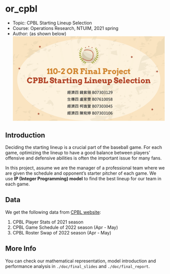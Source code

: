 # or_cpbl
- Topic: CPBL Starting Lineup Selection
- Course: Operations Research, NTUIM, 2021 spring
- Author: (as shown below)
![image](https://github.com/chiawen0104/or_cpbl/blob/main/doc/title.png)

## Introduction
Deciding the starting lineup is a crucial part of the baseball game. For each game, optimizing the lineup to have a good balance between players' offensive and defensive abilities is often the important issue for many fans.  

In this project, assume we are the manager of a professional team where we are given the schedule and opponent’s starter pitcher of each game. We use **IP (Integer Programming) model** to find the best lineup for our team in each game.

## Data
We get the following data from [CPBL website](https://www.cpbl.com.tw):
1. CPBL Player Stats of 2021 season
2. CPBL Game Schedule of 2022 season (Apr - May)
3. CPBL Roster Swap of 2022 season (Apr - May)

## More Info
You can check our mathematical representation, model introduction and performance analysis in `./doc/final_slides` and `./doc/final_report`.
